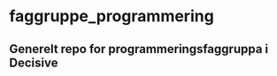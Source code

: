 faggruppe_programmering
=======================

Generelt repo for programmeringsfaggruppa i Decisive
-
